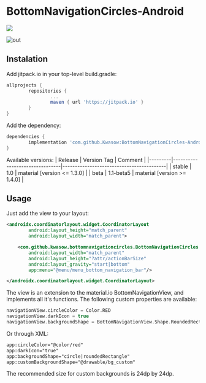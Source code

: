 # BottomNavigationCircles-Android

[![](https://jitpack.io/v/Kwasow/BottomNavigationCircles-Android.svg)](https://jitpack.io/#Kwasow/BottomNavigationCircles-Android)

![out](https://user-images.githubusercontent.com/10947344/111543019-c1a88380-8772-11eb-8fd2-2d84f5142f5a.gif)

## Instalation

Add jitpack.io in your top-level build.gradle:
```gradle
allprojects {
        repositories {
                ...
                maven { url 'https://jitpack.io' }
        }
}
```
Add the dependency:
```gradle
dependencies {
        implementation 'com.github.Kwasow:BottomNavigationCircles-Android:<Version Tag>'
}

```
Available versions:
| Release | Version Tag                    | Comment                                  |
|---------|--------------------------------|------------------------------------------|
| stable  | 1.0                            | material [version <= 1.3.0]              |
| beta    | 1.1-beta5                      | material [version >= 1.4.0]              |

## Usage

Just add the view to your layout:
```xml
<androidx.coordinatorlayout.widget.CoordinatorLayout
        android:layout_height="match_parent"
        android:layout_width="match_parent">

    <com.github.kwasow.bottomnavigationcircles.BottomNavigationCircles
        android:layout_width="match_parent"
        android:layout_height="?attr/actionBarSize"
        android:layout_gravity="start|bottom"
        app:menu="@menu/menu_bottom_navigation_bar"/>

</androidx.coordinatorlayout.widget.CoordinatorLayout>
```

The view is an extension to the material.io BottomNavigationView, and implements all it's functions.
The following custom properties are available:
```kotlin
navigationView.circleColor = Color.RED
navigationView.darkIcon = true
navigationView.backgroundShape = BottomNavigationView.Shape.RoundedRectangle
```
Or through XML:
```XML
app:circleColor="@color/red"
app:darkIcon="true"
app:backgroundShape="circle|roundedRectangle"
app:customBackgroundShape="@drawable/bg_custom"
```

The recommended size for custom backgrounds is 24dp by 24dp.
